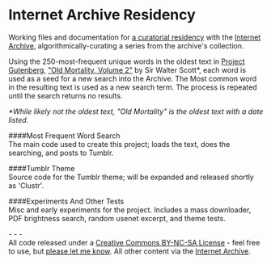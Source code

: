 Internet Archive Residency
========================

Working files and documentation for [a curatorial residency](http://jeff-thompson-iatr.tumblr.com/) with the [Internet Archive](http://www.archive.org), algorithmically-curating a series from the archive's collection.

Using the 250-most-frequent unique words in the oldest text in [Project Gutenberg](http://archive.org/details/gutenberg), ["Old Mortality, Volume 2"](http://archive.org/details/mrt2w10) by Sir Walter Scott*, each word is used as a seed for a new search into the Archive. The Most common word in the resulting text is used as a new search term. The process is repeated until the search returns no results.

_*While likely not the oldest text, "Old Mortality" is the oldest text with a date listed._

####Most Frequent Word Search  
The main code used to create this project; loads the text, does the searching, and posts to Tumblr.

####Tumblr Theme  
Source code for the Tumblr theme; will be expanded and released shortly as 'Clustr'.

####Experiments And Other Tests  
Misc and early experiments for the project. Includes a mass downloader, PDF brightness search, random usenet excerpt, and theme tests.

\- \- \-  
All code released under a [Creative Commons BY-NC-SA License](http://creativecommons.org/licenses/by-nc-sa/3.0/) - feel free to use, but [please let me know](mailto:mail@jeffreythompson.org). All other content via the [Internet Archive](http://www.archive.org).
